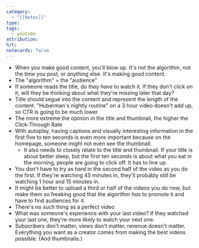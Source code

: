 ```yaml
---
category:
  - "[[Notes]]"
type: 
tags:
  - youtube
attribution: 
h/t: 
notecards: false
---
```

- When you make good content, you'll blow up. It's not the algorithm, not the time you post, or anything else. It's making good content.
- The "algorithm" = the "audience"
- If someone reads the title, do they *have* to watch it. If they don't click on it, will they be thinking about what they're missing later that day?
- Title should segue into the content and represent the length of the content. "Huberman's nightly routine" on a 3 hour video doesn't add up, so CTR is going to be much lower
- The more extreme the opinion in the title and thumbnail, the higher the Click-Through Rate
- With autoplay, having captions and visually interesting information in the first five to ten seconds is even more important because on the homepage, someone might not even see the thumbnail.
	- It also needs to closely relate to the title and thumbnail. If your title is about better sleep, but the first ten seconds is about what you eat in the morning, people are going to click off. It has to line up.
- You don't have to try as hard in the second half of the video as you do the first. If they're watching 45 minutes in, they'll probably still be watching 1 hour and 15 minutes in.
- It might be better to upload a third or half of the videos you do now, but make them so freaking good that the algorithm *has* to promote it and have to find audiences for it.
- There's no such thing as a perfect video
- What was someone's experience with your last video? If they watched your last one, they're more likely to watch your next one.
- Subscribers don't matter, views don't matter, revenue doesn't matter. Everything you want as a creator comes from making the best videos possible. (And thumbnails.)